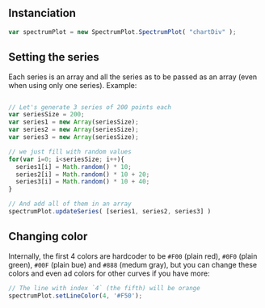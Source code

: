 ## Instanciation

```javascript
var spectrumPlot = new SpectrumPlot.SpectrumPlot( "chartDiv" );
```

## Setting the series
Each series is an array and all the series as to be passed as an array (even when using only one series). Example:  
```javascript

// Let's generate 3 series of 200 points each
var seriesSize = 200;
var series1 = new Array(seriesSize);
var series2 = new Array(seriesSize);
var series3 = new Array(seriesSize);

// we just fill with random values
for(var i=0; i<seriesSize; i++){
  series1[i] = Math.random() * 10;
  series2[i] = Math.random() * 10 + 20;
  series3[i] = Math.random() * 10 + 40;
}

// And add all of them in an array
spectrumPlot.updateSeries( [series1, series2, series3] )

```

## Changing color
Internally, the first 4 colors are hardcoder to be `#F00` (plain red), `#0F0` (plain green), `#00F` (plain bue) and `#888` (medum gray), but you can change these colors and even ad colors for other curves if you have more:

```javascript
// The line with index `4` (the fifth) will be orange
spectrumPlot.setLineColor(4, '#F50');
```
